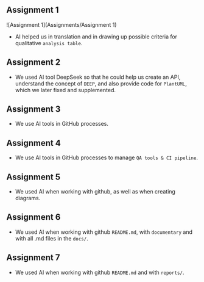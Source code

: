 ## Assignment 1
![Assignment 1](Assignments/Assignment 1)
- AI helped us in translation and in drawing up possible criteria
for qualitative `analysis table`.

## Assignment 2
- We used AI tool DeepSeek so that he could help us create an API, understand the concept of `DEEP`,
and also provide code for `PlantUML`, which we later fixed and supplemented.

## Assignment 3
- We use AI tools in GitHub processes.

## Assignment 4
- We use AI tools in GitHub processes to manage `QA tools & CI pipeline`.

## Assignment 5
- We used AI when working with github, as well as when creating
diagrams.

## Assignment 6
- We used AI when working with github `README.md`, with `documentary` and with all .md files in the `docs/`.

## Assignment 7
- We used AI when working with github `README.md` and with `reports/`.
